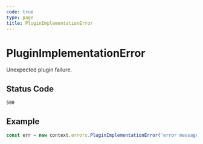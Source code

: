 ```yaml
---
code: true
type: page
title: PluginImplementationError
---
```


# PluginImplementationError

<SinceBadge version="1.0.0" />

Unexpected plugin failure.

## Status Code

`500`

## Example

```js
const err = new context.errors.PluginImplementationError('error message');
```
